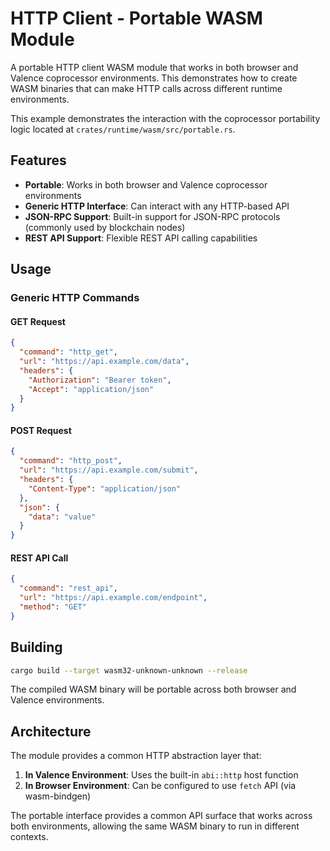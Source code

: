 # HTTP Client - Portable WASM Module

A portable HTTP client WASM module that works in both browser and Valence coprocessor environments. This demonstrates how to create WASM binaries that can make HTTP calls across different runtime environments.

This example demonstrates the interaction with the coprocessor portability logic located at `crates/runtime/wasm/src/portable.rs`.

## Features

- **Portable**: Works in both browser and Valence coprocessor environments
- **Generic HTTP Interface**: Can interact with any HTTP-based API
- **JSON-RPC Support**: Built-in support for JSON-RPC protocols (commonly used by blockchain nodes)
- **REST API Support**: Flexible REST API calling capabilities

## Usage

### Generic HTTP Commands

#### GET Request
```json
{
  "command": "http_get",
  "url": "https://api.example.com/data",
  "headers": {
    "Authorization": "Bearer token",
    "Accept": "application/json"
  }
}
```

#### POST Request
```json
{
  "command": "http_post",
  "url": "https://api.example.com/submit",
  "headers": {
    "Content-Type": "application/json"
  },
  "json": {
    "data": "value"
  }
}
```

#### REST API Call
```json
{
  "command": "rest_api",
  "url": "https://api.example.com/endpoint",
  "method": "GET"
}
```

## Building

```bash
cargo build --target wasm32-unknown-unknown --release
```

The compiled WASM binary will be portable across both browser and Valence environments.

## Architecture

The module provides a common HTTP abstraction layer that:

1. **In Valence Environment**: Uses the built-in `abi::http` host function
2. **In Browser Environment**: Can be configured to use `fetch` API (via wasm-bindgen)

The portable interface provides a common API surface that works across both environments, allowing the same WASM binary to run in different contexts.
